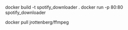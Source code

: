 docker build -t spotify_downloader .
docker run -p 80:80 spotify_downloader

docker pull jrottenberg/ffmpeg
